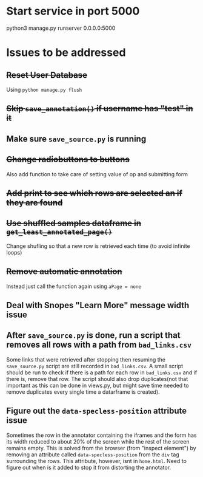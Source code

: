# Start service in port 5000

python3 manage.py runserver 0.0.0.0:5000

# Issues to be addressed

## ~~Reset User Database~~

Using ```python manage.py flush```


## ~~Skip ```save_annotation()``` if username has "test" in it~~

## Make sure ```save_source.py``` is running

## ~~Change radiobuttons to buttons~~

Also add function to take care of setting value of op and submitting form

## ~~Add print to see which rows are selected an if they are found~~

## ~~Use shuffled samples dataframe in ```get_least_annotated_page()```~~

Change shufling so that a new row is retrieved each time (to avoid infinite loops)

## ~~Remove automatic annotation~~

Instead just call the function again using ```aPage = none```

## Deal with Snopes "Learn More" message width issue

## After ```save_source.py``` is done, run a script that removes all rows with a path from ```bad_links.csv```

Some links that were retrieved after stopping then resuming the ```save_source.py``` script are still recorded in ```bad_links.csv```. A small script should be run to check if there is a path for each row in ```bad_links.csv``` and if there is, remove that row. The script should also drop duplicates(not that important as this can be done in views.py, but might save time needed to remove duplicates every single time a datarframe is created).

## Figure out the ```data-specless-position``` attribute issue

Sometimes the row in the annotator containing the iframes and the form has its width reduced to about 20% of the screen while the rest of the screen remains empty. This is solved from the browser (from "inspect element") by removing an attribute called ```data-specless-position``` from the ```div``` tag surrounding the rows. This attribute, however, isnt in ```home.html```. Need to figure out when is it added to stop it from distorting the annotator.
